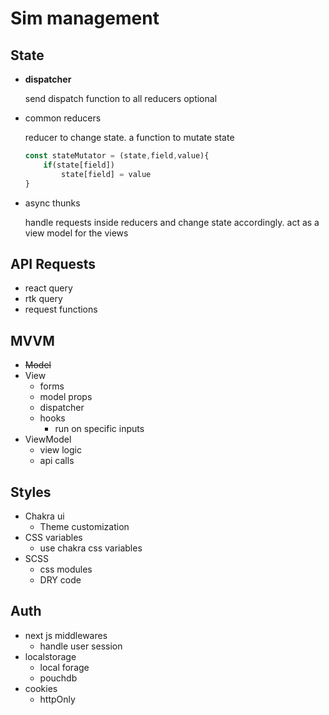 # Sim management
## State
- **dispatcher**					 
		   	 
	send dispatch function to all reducers optional
	
- common reducers

	reducer to change state. a function to mutate state
	
	```js
	const stateMutator = (state,field,value){
		if(state[field])
			state[field] = value
	}
	```
	
- async thunks

	handle requests inside reducers and change state accordingly.
	act as a view model for the views
	
## API Requests
- react query
- rtk query
- request functions
## MVVM
- ~~Model~~ 
- View
	- forms
	- model props
	- dispatcher
	- hooks
		- run on specific inputs
- ViewModel
	- view logic
	- api calls
## Styles
- Chakra ui
	- Theme customization
- CSS variables
	- use chakra css variables
- SCSS
	- css modules 
	- DRY code
## Auth
- next js middlewares
	- handle user session
- localstorage 
	- local forage
	- pouchdb
- cookies
	- httpOnly

